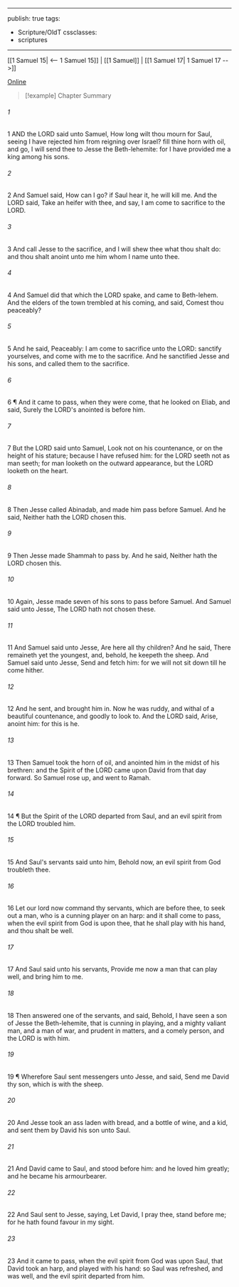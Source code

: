 

---
publish: true
tags:
  - Scripture/OldT
cssclasses:
  - scriptures
---
[[1 Samuel 15| <-- 1 Samuel 15]] | [[1 Samuel]] | [[1 Samuel 17| 1 Samuel 17 -->]]

[Online](https://churchofjesuschrist.org/study/scriptures/ot/1-sam/16?lang=eng)

>[!example] Chapter Summary
>
###### 1
1 AND the LORD said unto Samuel, How long wilt thou mourn for Saul, seeing I have rejected him from reigning over Israel?  fill thine horn with oil, and go, I will send thee to Jesse the Beth-lehemite: for I have provided me a king among his sons.
###### 2
2 And Samuel said, How can I go?  if Saul hear it, he will kill me.  And the LORD said, Take an heifer with thee, and say, I am come to sacrifice to the LORD.
###### 3
3 And call Jesse to the sacrifice, and I will shew thee what thou shalt do: and thou shalt anoint unto me him whom I name unto thee.
###### 4
4 And Samuel did that which the LORD spake, and came to Beth-lehem.  And the elders of the town trembled at his coming, and said, Comest thou peaceably?
###### 5
5 And he said, Peaceably: I am come to sacrifice unto the LORD: sanctify yourselves, and come with me to the sacrifice.  And he sanctified Jesse and his sons, and called them to the sacrifice.
###### 6
6 ¶ And it came to pass, when they were come, that he looked on Eliab, and said, Surely the LORD's anointed is before him.
###### 7
7 But the LORD said unto Samuel, Look not on his countenance, or on the height of his stature; because I have refused him: for the LORD seeth not as man seeth; for man looketh on the outward appearance, but the LORD looketh on the heart.
###### 8
8 Then Jesse called Abinadab, and made him pass before Samuel.  And he said, Neither hath the LORD chosen this.
###### 9
9 Then Jesse made Shammah to pass by.  And he said, Neither hath the LORD chosen this.
###### 10
10 Again, Jesse made seven of his sons to pass before Samuel.  And Samuel said unto Jesse, The LORD hath not chosen these.
###### 11
11 And Samuel said unto Jesse, Are here all thy children?  And he said, There remaineth yet the youngest, and, behold, he keepeth the sheep.  And Samuel said unto Jesse, Send and fetch him: for we will not sit down till he come hither.
###### 12
12 And he sent, and brought him in.  Now he was ruddy, and withal of a beautiful countenance, and goodly to look to.  And the LORD said, Arise, anoint him: for this is he.
###### 13
13 Then Samuel took the horn of oil, and anointed him in the midst of his brethren: and the Spirit of the LORD came upon David from that day forward.  So Samuel rose up, and went to Ramah.
###### 14
14 ¶ But the Spirit of the LORD departed from Saul, and an evil spirit from the LORD troubled him.
###### 15
15 And Saul's servants said unto him, Behold now, an evil spirit from God troubleth thee.
###### 16
16 Let our lord now command thy servants, which are before thee, to seek out a man, who is a cunning player on an harp: and it shall come to pass, when the evil spirit from God is upon thee, that he shall play with his hand, and thou shalt be well.
###### 17
17 And Saul said unto his servants, Provide me now a man that can play well, and bring him to me.
###### 18
18 Then answered one of the servants, and said, Behold, I have seen a son of Jesse the Beth-lehemite, that is cunning in playing, and a mighty valiant man, and a man of war, and prudent in matters, and a comely person, and the LORD is with him.
###### 19
19 ¶ Wherefore Saul sent messengers unto Jesse, and said, Send me David thy son, which is with the sheep.
###### 20
20 And Jesse took an ass laden with bread, and a bottle of wine, and a kid, and sent them by David his son unto Saul.
###### 21
21 And David came to Saul, and stood before him: and he loved him greatly; and he became his armourbearer.
###### 22
22 And Saul sent to Jesse, saying, Let David, I pray thee, stand before me; for he hath found favour in my sight.
###### 23
23 And it came to pass, when the evil spirit from God was upon Saul, that David took an harp, and played with his hand: so Saul was refreshed, and was well, and the evil spirit departed from him.



